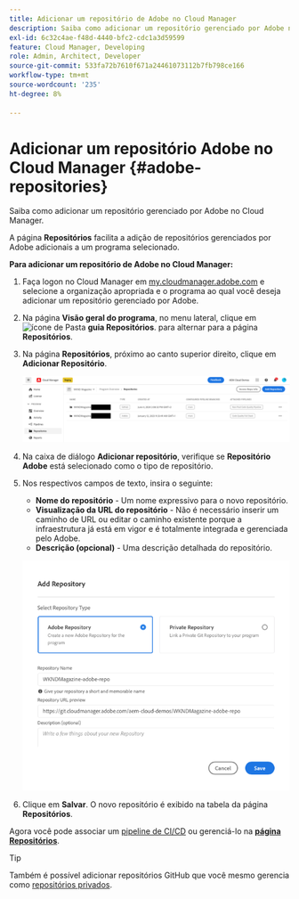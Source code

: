 ```yaml
---
title: Adicionar um repositório de Adobe no Cloud Manager
description: Saiba como adicionar um repositório gerenciado por Adobe no Cloud Manager.
exl-id: 6c32c4ae-f48d-4440-bfc2-cdc1a3d59599
feature: Cloud Manager, Developing
role: Admin, Architect, Developer
source-git-commit: 533fa72b7610f671a24461073112b7fb798ce166
workflow-type: tm+mt
source-wordcount: '235'
ht-degree: 8%

---
```


# Adicionar um repositório Adobe no Cloud Manager {#adobe-repositories}

Saiba como adicionar um repositório gerenciado por Adobe no Cloud Manager.

A página **Repositórios** facilita a adição de repositórios gerenciados por Adobe adicionais a um programa selecionado.

**Para adicionar um repositório de Adobe no Cloud Manager:**

1. Faça logon no Cloud Manager em [my.cloudmanager.adobe.com](https://my.cloudmanager.adobe.com/) e selecione a organização apropriada e o programa ao qual você deseja adicionar um repositório gerenciado por Adobe.

1. Na página **Visão geral do programa**, no menu lateral, clique em ![ícone de Pasta](https://spectrum.adobe.com/static/icons/workflow_18/Smock_Folder_18_N.svg) **guia Repositórios**. para alternar para a página **Repositórios**.

1. Na página **Repositórios**, próximo ao canto superior direito, clique em **Adicionar Repositório**.

   ![Botão Adicionar repositório](assets/add-repository.png)

1. Na caixa de diálogo **Adicionar repositório**, verifique se **Repositório Adobe** está selecionado como o tipo de repositório.

1. Nos respectivos campos de texto, insira o seguinte:

   * **Nome do repositório** - Um nome expressivo para o novo repositório.
   * **Visualização da URL do repositório** - Não é necessário inserir um caminho de URL ou editar o caminho existente porque a infraestrutura já está em vigor e é totalmente integrada e gerenciada pelo Adobe.
   * **Descrição (opcional)** - Uma descrição detalhada do repositório.

   ![Caixa de diálogo Adicionar repositório](assets/add-adobe-repository.png)

1. Clique em **Salvar**.
O novo repositório é exibido na tabela da página **Repositórios**.

Agora você pode associar um [pipeline de CI/CD](/help/implementing/cloud-manager/configuring-pipelines/introduction-ci-cd-pipelines.md) ou gerenciá-lo na [**página Repositórios**](managing-repositories.md).

>[!TIP]
>
>Também é possível adicionar repositórios GitHub que você mesmo gerencia como [repositórios privados](private-repositories.md).
